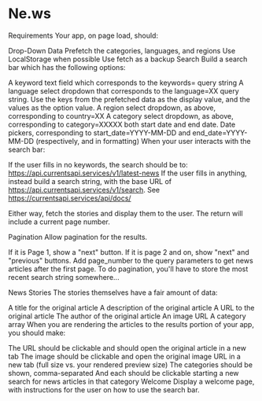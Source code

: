 # Ne.ws
Requirements
Your app, on page load, should:

Drop-Down Data
 Prefetch the categories, languages, and regions
 Use LocalStorage when possible
 Use fetch as a backup
Search
Build a search bar which has the following options:

 A keyword text field which corresponds to the keywords= query string
 A language select dropdown that corresponds to the language=XX query string. Use the keys from the prefetched data as the display value, and the values as the option value.
 A region select dropdown, as above, corresponding to country=XX
 A category select dropdown, as above, corresponding to category=XXXXX both start date and end date.
 Date pickers, corresponding to start_date=YYYY-MM-DD and end_date=YYYY-MM-DD (respectively, and in formatting)
When your user interacts with the search bar:

If the user fills in no keywords, the search should be to:
https://api.currentsapi.services/v1/latest-news
If the user fills in anything, instead build a search string, with the base URL of https://api.currentsapi.services/v1/search.
See https://currentsapi.services/api/docs/

Either way, fetch the stories and display them to the user. The return will include a current page number.

Pagination
Allow pagination for the results.

 If it is Page 1, show a "next" button.
 If it is page 2 and on, show "next" and "previous" buttons.
 Add page_number to the query parameters to get news articles after the first page.
To do pagination, you'll have to store the most recent search string somewhere...

News Stories
The stories themselves have a fair amount of data:

A title for the original article
A description of the original article
A URL to the original article
The author of the original article
An image URL
A category array
When you are rendering the articles to the results portion of your app, you should make:

 The URL should be clickable and should open the original article in a new tab
 The image should be clickable and open the original image URL in a new tab (full size vs. your rendered preview size)
 The categories should be shown, comma-separated
 And each should be clickable starting a new search for news articles in that category
Welcome
 Display a welcome page, with instructions for the user on how to use the search bar.

